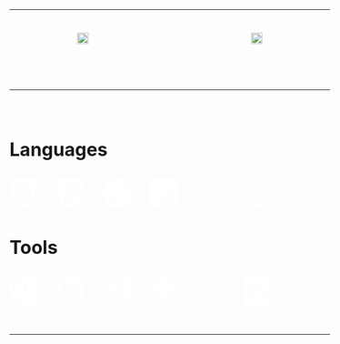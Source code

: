 <style>

.body {
    /* background-color: red; */
    margin-top: -30px;
    margin-left: -30px;
    width: calc(100% + 60px);
    padding: 30px;
}

/* .center {
    display: flex;
    justify-content: center;
} */

section {
    padding-top: 2.5rem;
    padding-bottom: 2.5rem;
    border-top: solid 1px
}

section + section {
    margin-top: 2.5rem;
}

ul {
    display: flex;
    list-style: none;
    gap: 2rem;
    align-items: center;
    margin: 0 0 3rem 0;
    padding: 0;
}


ul li svg {
    width: 50px;
    fill: #000;
    transition: all 0.3s ease-in-out;
}

*[data-dark-theme='dark'] ul li svg {
    fill: #fff
}

ul li.html5:hover svg {
    fill: #e34c26;
}

ul li.css3:hover svg {
    fill: #264de4;
}

ul li.sass:hover svg {
    fill: #cc6699;
}

ul li.js:hover svg {
    fill: #f0db4f;
}

ul li.react:hover svg {
    fill: #04d8f9;
}

ul li.jQuery:hover svg {
    fill: #0769ad;
}

ul li.gulp:hover svg {
    fill: #d34a47;
}

ul li.cli:hover svg {
    fill: #9400D3;
}

ul li.github:hover svg {
    fill: #4078c0;
}

ul li.vscode:hover svg {
    fill: #0098FF;
}

ul li.sketch:hover svg {
    fill: #f9a52c;
}

ul li.figma:hover svg {
    fill: #A259FF;
}

ul li.photoshop:hover svg {
    fill: #18152E;
}

h2 {
    font-size: 2rem;
    margin-bottom: 2rem;
}

.grid {
    display: grid;
    gap: 3rem;
    grid-template-columns: repeat(2, 1fr);
    place-items: center;
}

.grid br {
    display: none;
}

.git-stats img {
    width: 100%;
}

</style>

<div class='body' data-dark-theme='dark'>
    <section class="grid">
        <div class="col">
            <div class="git-stats">
                <picture>
                    <source
                        srcset="https://github-readme-stats.vercel.app/api?username=satrop&theme=dark&show_icons=true&hide=contribs,issues"
                        media="(prefers-color-scheme: dark)"
                    />
                    <source
                        srcset="https://github-readme-stats.vercel.app/api?username=satrop&show_icons=true&hide=contribs,issues"
                        media="(prefers-color-scheme: light), (prefers-color-scheme: no-preference)"
                    />
                    <img  src="https://github-readme-stats.vercel.app/api?username=satrop&theme=dark&show_icons=true&hide=contribs,issues" />
                </picture>
            </div>
        </div>
        <div class="col">
            <div class="git-stats">
                <picture>
                    <source
                        srcset="https://github-readme-stats.vercel.app/api/top-langs/?username=satrop&layout=compact&theme=dark&hide=shell"
                        media="(prefers-color-scheme: dark)"
                    />
                    <source
                        srcset="https://github-readme-stats.vercel.app/api/top-langs/?username=satrop&layout=compact&hide=shell"
                        media="(prefers-color-scheme: light), (prefers-color-scheme: no-preference)"
                    />
                    <img  src="https://github-readme-stats.vercel.app/api/top-langs/?username=satrop&layout=compact&theme=dark&hide=shell" />
                </picture>
            </div>
        </div>
    </section>
    <section>
        <div class="center">
            <h2>Languages</h2>
        </div>
        <div class="center">
            <ul>
                <li class="html5">
                    <svg role="img" viewBox="0 0 24 24"><title>HTML5</title><path d="M1.5 0h21l-1.91 21.563L11.977 24l-8.564-2.438L1.5 0zm7.031 9.75l-.232-2.718 10.059.003.23-2.622L5.412 4.41l.698 8.01h9.126l-.326 3.426-2.91.804-2.955-.81-.188-2.11H6.248l.33 4.171L12 19.351l5.379-1.443.744-8.157H8.531z"/></svg>
                </li>
                <li class="css3">
                    <svg role="img" viewBox="0 0 24 24"><title>CSS3</title><path d="M1.5 0h21l-1.91 21.563L11.977 24l-8.565-2.438L1.5 0zm17.09 4.413L5.41 4.41l.213 2.622 10.125.002-.255 2.716h-6.64l.24 2.573h6.182l-.366 3.523-2.91.804-2.956-.81-.188-2.11h-2.61l.29 3.855L12 19.288l5.373-1.53L18.59 4.414z"/></svg>
                </li>
                <li class="sass">
                    <svg role="img" viewBox="0 0 24 24" ><title>Sass</title><path d="M12 0c6.627 0 12 5.373 12 12s-5.373 12-12 12S0 18.627 0 12 5.373 0 12 0zM9.615 15.998c.175.645.156 1.248-.024 1.792l-.065.18c-.024.061-.052.12-.078.176-.14.29-.326.56-.555.81-.698.759-1.672 1.047-2.09.805-.45-.262-.226-1.335.584-2.19.871-.918 2.12-1.509 2.12-1.509v-.003l.108-.061zm9.911-10.861c-.542-2.133-4.077-2.834-7.422-1.645-1.989.707-4.144 1.818-5.693 3.267C4.568 8.48 4.275 9.98 4.396 10.607c.427 2.211 3.457 3.657 4.703 4.73v.006c-.367.18-3.056 1.529-3.686 2.925-.675 1.47.105 2.521.615 2.655 1.575.436 3.195-.36 4.065-1.649.84-1.261.766-2.881.404-3.676.496-.135 1.08-.195 1.83-.104 2.101.24 2.521 1.56 2.43 2.1-.09.539-.523.854-.674.944-.15.091-.195.12-.181.181.015.09.091.09.21.075.165-.03 1.096-.45 1.141-1.471.045-1.29-1.186-2.729-3.375-2.7-.9.016-1.471.091-1.875.256-.03-.045-.061-.075-.105-.105-1.35-1.455-3.855-2.475-3.75-4.41.03-.705.285-2.564 4.8-4.814 3.705-1.846 6.661-1.335 7.171-.21.733 1.604-1.576 4.59-5.431 5.024-1.47.165-2.235-.404-2.431-.615-.209-.225-.239-.24-.314-.194-.12.06-.045.255 0 .375.12.3.585.825 1.396 1.095.704.225 2.43.359 4.5-.45 2.324-.899 4.139-3.405 3.614-5.505l.073.067z"/></svg>
                </li>
                <li class="js">
                    <svg role="img" viewBox="0 0 24 24"><title>JavaScript</title><path d="M0 0h24v24H0V0zm22.034 18.276c-.175-1.095-.888-2.015-3.003-2.873-.736-.345-1.554-.585-1.797-1.14-.091-.33-.105-.51-.046-.705.15-.646.915-.84 1.515-.66.39.12.75.42.976.9 1.034-.676 1.034-.676 1.755-1.125-.27-.42-.404-.601-.586-.78-.63-.705-1.469-1.065-2.834-1.034l-.705.089c-.676.165-1.32.525-1.71 1.005-1.14 1.291-.811 3.541.569 4.471 1.365 1.02 3.361 1.244 3.616 2.205.24 1.17-.87 1.545-1.966 1.41-.811-.18-1.26-.586-1.755-1.336l-1.83 1.051c.21.48.45.689.81 1.109 1.74 1.756 6.09 1.666 6.871-1.004.029-.09.24-.705.074-1.65l.046.067zm-8.983-7.245h-2.248c0 1.938-.009 3.864-.009 5.805 0 1.232.063 2.363-.138 2.711-.33.689-1.18.601-1.566.48-.396-.196-.597-.466-.83-.855-.063-.105-.11-.196-.127-.196l-1.825 1.125c.305.63.75 1.172 1.324 1.517.855.51 2.004.675 3.207.405.783-.226 1.458-.691 1.811-1.411.51-.93.402-2.07.397-3.346.012-2.054 0-4.109 0-6.179l.004-.056z"/></svg>
                </li>
                <li class="react">
                    <svg role="img" viewBox="0 0 24 24"><title>React</title><path d="M14.23 12.004a2.236 2.236 0 0 1-2.235 2.236 2.236 2.236 0 0 1-2.236-2.236 2.236 2.236 0 0 1 2.235-2.236 2.236 2.236 0 0 1 2.236 2.236zm2.648-10.69c-1.346 0-3.107.96-4.888 2.622-1.78-1.653-3.542-2.602-4.887-2.602-.41 0-.783.093-1.106.278-1.375.793-1.683 3.264-.973 6.365C1.98 8.917 0 10.42 0 12.004c0 1.59 1.99 3.097 5.043 4.03-.704 3.113-.39 5.588.988 6.38.32.187.69.275 1.102.275 1.345 0 3.107-.96 4.888-2.624 1.78 1.654 3.542 2.603 4.887 2.603.41 0 .783-.09 1.106-.275 1.374-.792 1.683-3.263.973-6.365C22.02 15.096 24 13.59 24 12.004c0-1.59-1.99-3.097-5.043-4.032.704-3.11.39-5.587-.988-6.38-.318-.184-.688-.277-1.092-.278zm-.005 1.09v.006c.225 0 .406.044.558.127.666.382.955 1.835.73 3.704-.054.46-.142.945-.25 1.44-.96-.236-2.006-.417-3.107-.534-.66-.905-1.345-1.727-2.035-2.447 1.592-1.48 3.087-2.292 4.105-2.295zm-9.77.02c1.012 0 2.514.808 4.11 2.28-.686.72-1.37 1.537-2.02 2.442-1.107.117-2.154.298-3.113.538-.112-.49-.195-.964-.254-1.42-.23-1.868.054-3.32.714-3.707.19-.09.4-.127.563-.132zm4.882 3.05c.455.468.91.992 1.36 1.564-.44-.02-.89-.034-1.345-.034-.46 0-.915.01-1.36.034.44-.572.895-1.096 1.345-1.565zM12 8.1c.74 0 1.477.034 2.202.093.406.582.802 1.203 1.183 1.86.372.64.71 1.29 1.018 1.946-.308.655-.646 1.31-1.013 1.95-.38.66-.773 1.288-1.18 1.87-.728.063-1.466.098-2.21.098-.74 0-1.477-.035-2.202-.093-.406-.582-.802-1.204-1.183-1.86-.372-.64-.71-1.29-1.018-1.946.303-.657.646-1.313 1.013-1.954.38-.66.773-1.286 1.18-1.868.728-.064 1.466-.098 2.21-.098zm-3.635.254c-.24.377-.48.763-.704 1.16-.225.39-.435.782-.635 1.174-.265-.656-.49-1.31-.676-1.947.64-.15 1.315-.283 2.015-.386zm7.26 0c.695.103 1.365.23 2.006.387-.18.632-.405 1.282-.66 1.933-.2-.39-.41-.783-.64-1.174-.225-.392-.465-.774-.705-1.146zm3.063.675c.484.15.944.317 1.375.498 1.732.74 2.852 1.708 2.852 2.476-.005.768-1.125 1.74-2.857 2.475-.42.18-.88.342-1.355.493-.28-.958-.646-1.956-1.1-2.98.45-1.017.81-2.01 1.085-2.964zm-13.395.004c.278.96.645 1.957 1.1 2.98-.45 1.017-.812 2.01-1.086 2.964-.484-.15-.944-.318-1.37-.5-1.732-.737-2.852-1.706-2.852-2.474 0-.768 1.12-1.742 2.852-2.476.42-.18.88-.342 1.356-.494zm11.678 4.28c.265.657.49 1.312.676 1.948-.64.157-1.316.29-2.016.39.24-.375.48-.762.705-1.158.225-.39.435-.788.636-1.18zm-9.945.02c.2.392.41.783.64 1.175.23.39.465.772.705 1.143-.695-.102-1.365-.23-2.006-.386.18-.63.406-1.282.66-1.933zM17.92 16.32c.112.493.2.968.254 1.423.23 1.868-.054 3.32-.714 3.708-.147.09-.338.128-.563.128-1.012 0-2.514-.807-4.11-2.28.686-.72 1.37-1.536 2.02-2.44 1.107-.118 2.154-.3 3.113-.54zm-11.83.01c.96.234 2.006.415 3.107.532.66.905 1.345 1.727 2.035 2.446-1.595 1.483-3.092 2.295-4.11 2.295-.22-.005-.406-.05-.553-.132-.666-.38-.955-1.834-.73-3.703.054-.46.142-.944.25-1.438zm4.56.64c.44.02.89.034 1.345.034.46 0 .915-.01 1.36-.034-.44.572-.895 1.095-1.345 1.565-.455-.47-.91-.993-1.36-1.565z"/></svg>
                </li>
                <li class="jQuery">
                    <svg role="img" viewBox="0 0 24 24"><title>jQuery</title><path d="M1.525 5.87c-2.126 3.054-1.862 7.026-.237 10.269.037.079.078.154.118.229.023.052.049.1.077.15.013.027.031.056.047.082.026.052.054.102.081.152l.157.266c.03.049.057.097.09.146.056.094.12.187.178.281.026.04.05.078.079.117a6.368 6.368 0 00.31.445c.078.107.156.211.24.315.027.038.058.076.086.115l.22.269c.028.03.055.067.084.099.098.118.202.233.306.35l.005.006a3.134 3.134 0 00.425.44c.08.083.16.165.245.245l.101.097c.111.105.223.209.34.309.002 0 .003.002.005.003l.057.05c.102.089.205.178.31.26l.125.105c.085.068.174.133.26.2l.137.105c.093.07.192.139.287.207.035.025.07.05.106.073l.03.023.28.185.12.08c.148.094.294.184.44.272.041.02.084.044.123.068.108.062.22.125.329.183.06.034.122.063.184.094.075.042.153.083.234.125a.324.324 0 01.056.023c.033.015.064.031.096.047.12.06.245.118.375.175.024.01.05.02.076.034.144.063.289.123.438.182.034.01.07.027.105.04.135.051.274.103.411.152l.05.018c.154.052.305.102.46.15.036.01.073.023.111.033.16.048.314.105.474.137 10.273 1.872 13.258-6.177 13.258-6.177-2.508 3.266-6.958 4.127-11.174 3.169-.156-.036-.312-.086-.47-.132a13.539 13.539 0 01-.567-.182l-.062-.024c-.136-.046-.267-.097-.4-.148a1.615 1.615 0 00-.11-.04c-.148-.06-.29-.121-.433-.184-.031-.01-.057-.024-.088-.036a23.44 23.44 0 01-.362-.17 1.485 1.485 0 01-.106-.052c-.094-.044-.188-.095-.28-.143a3.947 3.947 0 01-.187-.096c-.114-.06-.227-.125-.34-.187-.034-.024-.073-.044-.112-.066a15.922 15.922 0 01-.439-.27 2.107 2.107 0 01-.118-.078 6.01 6.01 0 01-.312-.207c-.035-.023-.067-.048-.103-.073a9.553 9.553 0 01-.295-.212c-.042-.034-.087-.066-.132-.1-.088-.07-.177-.135-.265-.208l-.118-.095a10.593 10.593 0 01-.335-.28.258.258 0 00-.037-.031l-.347-.316-.1-.094c-.082-.084-.166-.164-.25-.246l-.098-.1a9.081 9.081 0 01-.309-.323l-.015-.016c-.106-.116-.21-.235-.313-.355-.027-.03-.053-.064-.08-.097l-.227-.277a21.275 21.275 0 01-.34-.449C2.152 11.79 1.306 7.384 3.177 3.771m4.943-.473c-1.54 2.211-1.454 5.169-.254 7.508a9.111 9.111 0 00.678 1.133c.23.33.484.721.793.988.107.122.223.24.344.36l.09.09c.114.11.232.217.35.325l.016.013a9.867 9.867 0 00.414.342c.034.023.063.05.096.073.14.108.282.212.428.316l.015.009c.062.045.128.086.198.13.028.018.06.042.09.06.106.068.21.132.318.197.017.007.032.016.048.023.09.055.188.108.282.157.033.02.065.035.1.054.066.033.132.068.197.102l.032.014c.135.067.273.129.408.19.034.014.063.025.092.039.111.048.224.094.336.137.05.017.097.037.144.052.102.038.21.073.31.108l.14.045c.147.045.295.104.449.13C22.164 17.206 24 11.098 24 11.098c-1.653 2.38-4.852 3.513-8.261 2.628a8.04 8.04 0 01-.449-.13c-.048-.014-.09-.029-.136-.043-.104-.036-.211-.07-.312-.109l-.144-.054c-.113-.045-.227-.087-.336-.135-.034-.015-.065-.025-.091-.04-.14-.063-.281-.125-.418-.192l-.206-.107-.119-.06a5.673 5.673 0 01-.265-.15.62.62 0 01-.062-.035c-.106-.066-.217-.13-.318-.198-.034-.019-.065-.042-.097-.062l-.208-.136c-.144-.1-.285-.208-.428-.313-.032-.029-.063-.053-.094-.079-1.499-1.178-2.681-2.79-3.242-4.613-.59-1.897-.46-4.023.56-5.75m4.292-.147c-.909 1.334-.996 2.99-.37 4.46.665 1.563 2.024 2.79 3.608 3.37.065.025.128.046.196.07l.088.027c.092.03.185.063.28.084 4.381.845 5.567-2.25 5.886-2.704-1.043 1.498-2.792 1.857-4.938 1.335a4.85 4.85 0 01-.516-.16 6.352 6.352 0 01-.618-.254 6.53 6.53 0 01-1.082-.66c-1.922-1.457-3.113-4.236-1.859-6.5"/></svg>
                </li>
                <li class="gulp">
                    <svg role="img" viewBox="0 0 24 24"><title>gulp</title><path d="M5.936 4.694c-.336 0-.675.078-1.013.222-.34.145-.676.346-1.007.605a7.133 7.133 0 00-.97.917c-.313.354-.61.745-.887 1.164-.276.42-.533.867-.78 1.32h-.001v.001c-.239.473-.448.96-.63 1.455-.18.496-.324.993-.438 1.497-.11.5-.178.987-.2 1.465a.515.515 0 00-.01.091v.095c0 .261.038.53.075.776v.002l.001.002c.068.262.175.504.31.717a1.7 1.7 0 00.537.518c.217.138.474.207.776.207.263 0 .536-.06.817-.185.279-.125.557-.288.834-.479.268-.192.536-.412.794-.66.207-.192.396-.392.583-.59l-.196.608c-.085.293-.18.576-.257.853-.085.274-.152.52-.209.738-.057.216-.096.362-.096.456v.215c0 .241.025.411.104.518a.398.398 0 00.333.152.435.435 0 00.265-.095c.081-.06.15-.137.219-.224v-.002l.002-.001c.057-.087.115-.18.164-.278.05-.101.078-.19.107-.269v-.001l.067-.24.143-.495.19-.662c.076-.247.142-.495.227-.747l.225-.75c.072-.244.14-.465.203-.661.063-.2.116-.362.16-.493.02-.065.04-.116.054-.154l.014-.032.04.018.018-.048c.076-.218.151-.427.227-.626.076-.2.152-.4.21-.597a3.762 3.762 0 00.22-1.29.637.637 0 00-.05-.255.44.44 0 00-.124-.18.499.499 0 00-.174-.1.622.622 0 00-.19-.03.655.655 0 00-.378.127c-.129.086-.225.229-.297.422v.001l-.55 1.764a3.91 3.91 0 01-.317.513v.001a9.407 9.407 0 01-1.71 1.832c-.207.17-.404.301-.6.404a1.063 1.063 0 01-.5.146.48.48 0 01-.312-.103.637.637 0 01-.204-.275 1.582 1.582 0 01-.102-.387 3.182 3.182 0 01-.028-.422c0-.413.066-.874.198-1.394.132-.52.312-1.04.539-1.579.227-.54.492-1.06.786-1.571.293-.511.605-.965.926-1.362.32-.396.64-.706.97-.95.327-.244.62-.362.902-.362a.88.88 0 01.497.145c.152.098.29.263.42.496v-.001c.134.259.269.46.385.606.12.15.259.227.408.227a.51.51 0 00.416-.208c.115-.138.17-.327.17-.556 0-.096-.01-.2-.03-.307a.87.87 0 00-.14-.334c-.314-.47-.651-.807-1.01-1.024H7.06a2.216 2.216 0 00-1.125-.317zm10.961.855a.802.802 0 00-.41.12h-.001l-.001.001a.85.85 0 00-.318.43l-1.889 4.758-.417 1.045c-.153.38-.295.76-.447 1.148a4.792 4.792 0 00-.176.551 4.995 4.995 0 01-.257.215c-.207.16-.403.281-.589.365h-.002c-.184.093-.339.129-.463.129-.082 0-.137-.02-.172-.053-.035-.033-.056-.084-.056-.166 0-.185.028-.39.084-.615.057-.22.132-.451.217-.683a8.73 8.73 0 01.274-.69l.276-.644c.086-.2.153-.382.21-.534a1.15 1.15 0 00.089-.377.71.71 0 00-.143-.437.474.474 0 00-.39-.19.466.466 0 00-.378.179 1.514 1.514 0 00-.254.42 3.917 3.917 0 00-.201.537c-.056.19-.131.368-.207.535-.113.25-.246.524-.416.826a6.64 6.64 0 01-.565.849c-.207.26-.432.479-.675.654-.24.175-.495.257-.75.257-.083 0-.138-.03-.167-.088a.472.472 0 01-.052-.225c.01-.204.046-.419.112-.643.066-.222.141-.443.226-.66.085-.21.18-.424.283-.625.105-.201.2-.391.294-.56v-.001l.248-.47c.068-.136.107-.243.135-.33l.001-.002v-.001c.01-.04.021-.09.021-.145a.419.419 0 00-.054-.214v-.001l-.001-.001a.526.526 0 00-.335-.238.65.65 0 00-.588.103c-.132.091-.231.232-.319.426a23.085 23.085 0 00-.79 1.817c-.19.505-.323.914-.418 1.229a4.666 4.666 0 00-.163.7v.001l-.02.231v.002c0 .214.029.4.09.55v.002c.068.147.148.266.249.357a.893.893 0 00.36.191c.132.04.27.059.41.059.311 0 .598-.058.861-.155s.501-.232.714-.396c.21-.163.4-.346.563-.548.12-.14.21-.285.3-.427-.04.22-.078.437-.078.614 0 .33.063.57.202.717a.695.695 0 00.523.214c.208 0 .439-.057.694-.17.253-.113.51-.262.77-.446.065-.045.127-.093.19-.141l.005.036a1 1 0 00.15.35h.001l.001.002c.08.099.17.18.291.24.123.062.273.091.45.091.253 0 .516-.059.787-.175h.002c.268-.125.537-.279.805-.48.268-.201.545-.44.812-.697l.01-.009c-.046.106-.09.212-.138.319-.219.484-.442.972-.674 1.471-.233.5-.466.994-.684 1.488l-.001.003-.001.002a3.93 3.93 0 01-.104.278c-.036.092-.085.188-.115.298v.001c-.037.1-.075.198-.095.306-.03.11-.04.217-.04.315 0 .208.059.367.172.447a.67.67 0 00.398.115c.122 0 .234-.03.335-.08v-.001h.001a.95.95 0 00.263-.22c.076-.09.14-.192.198-.308.059-.117.107-.242.154-.365l.002-.004v-.004c.008-.037.037-.121.084-.244l.162-.436.19-.512.199-.522.17-.435c.048-.124.077-.21.095-.255v-.001c.019-.038.048-.095.085-.189l.133-.313.161-.37.172-.38.142-.342.103-.226.001-.001c.085-.17.188-.358.302-.566v-.001c.123-.207.255-.405.396-.612v-.001c.152-.2.302-.397.463-.585.161-.187.33-.347.5-.498.173-.14.346-.262.521-.345a1.14 1.14 0 01.499-.128c.086 0 .143.018.178.039a.135.135 0 01.042.103c0 .08-.043.207-.144.353v.001c-.104.16-.226.33-.377.519-.162.19-.323.389-.503.597-.18.21-.352.419-.514.628a6.18 6.18 0 00-.412.603v.001a1.518 1.518 0 00-.205.53v.007a.193.193 0 01-.004.022c-.003.01-.006.014-.006.035v.057c0 .257.092.465.274.606.183.152.441.22.76.22.349 0 .67-.068.97-.204.298-.134.605-.316.92-.556h.001c.315-.236.64-.517.991-.843.341-.325.739-.685 1.184-1.08a.847.847 0 00.262-.352c.059-.138.089-.275.089-.41a.635.635 0 00-.082-.324.278.278 0 00-.248-.148.369.369 0 00-.164.043c-.053.026-.109.06-.17.101-.104.033.017.063.03.108-.538.481-1.004.887-1.373 1.206-.38.332-.699.588-.946.788a5.893 5.893 0 01-.574.41c-.132.079-.233.117-.289.117-.078 0-.132-.02-.156-.043a.142.142 0 01-.043-.108c0-.007.01-.036.035-.075.026-.04.065-.091.117-.152l.398-.465c.162-.181.324-.381.504-.6.18-.22.35-.447.502-.682.16-.23.285-.467.39-.7.101-.233.156-.455.156-.666a.837.837 0 00-.106-.426.92.92 0 00-.277-.3c-.11-.08-.238-.14-.375-.181h-.001a1.557 1.557 0 00-1.043.073 3.064 3.064 0 00-.598.332 5.677 5.677 0 00-.565.45 9.89 9.89 0 00-.38.378l.036-.176c.015-.073.025-.141.034-.207v-.001c.01-.068.013-.116.013-.149a.529.529 0 00-.126-.373v-.001h-.002c-.087-.09-.222-.129-.4-.129-.122 0-.24.07-.34.19a2.18 2.18 0 00-.263.418 4.225 4.225 0 00-.202.48l-.133.378v.001c-.046.159-.097.321-.15.485-.014.004-.027.008-.041.014a.33.33 0 00-.136.089l.003-.003c-.118.114-.251.247-.399.389-.147.142-.303.284-.464.426-.162.133-.326.275-.49.407-.162.13-.32.245-.471.345-.15.101-.29.18-.419.241a.776.776 0 01-.309.088c-.06 0-.085-.014-.1-.042h-.001a.311.311 0 01-.032-.155c0-.113.02-.243.064-.39.042-.146.086-.274.13-.385l.028-.03.374-.952c.142-.365.294-.746.465-1.152l.513-1.254c.17-.427.342-.84.503-1.234l.475-1.102c.142-.336.266-.619.37-.848l-.001.002c.059-.117.097-.227.135-.32v-.002a.934.934 0 00.055-.297c0-.196-.061-.35-.18-.443a.6.6 0 00-.384-.133Z"/></svg>
                </li>
            </ul>
        </div>
        <div class="center">
            <h2>Tools</h2>
        </div>
        <div class="center">
            <ul>
                <li class="cli">
                    <svg role="img" viewBox="0 0 24 24"><title>CLion</title><path d="M0 0v24h24V0H0zm7.041 3a5.049 5.049 0 0 1 .219 0c1.86 0 3 .6 3.9 1.56L9.78 6.18C9 5.46 8.22 5.04 7.26 5.04c-1.68 0-2.88 1.38-2.88 3.12 0 1.68 1.2 3.12 2.88 3.12 1.14 0 1.86-.48 2.64-1.14l1.38 1.38c-1.02 1.08-2.16 1.8-4.08 1.8a5.1 5.1 0 0 1-5.1-5.16A5.049 5.049 0 0 1 7.04 3zm5.738.12H15v8.1h4.32v1.86h-6.54V3.12zM2.28 19.5h9V21h-9v-1.5Z"/></svg>
                </li>
                <li class="github">
                    <svg role="img" viewBox="0 0 24 24"><title>GitHub</title><path d="M12 .297c-6.63 0-12 5.373-12 12 0 5.303 3.438 9.8 8.205 11.385.6.113.82-.258.82-.577 0-.285-.01-1.04-.015-2.04-3.338.724-4.042-1.61-4.042-1.61C4.422 18.07 3.633 17.7 3.633 17.7c-1.087-.744.084-.729.084-.729 1.205.084 1.838 1.236 1.838 1.236 1.07 1.835 2.809 1.305 3.495.998.108-.776.417-1.305.76-1.605-2.665-.3-5.466-1.332-5.466-5.93 0-1.31.465-2.38 1.235-3.22-.135-.303-.54-1.523.105-3.176 0 0 1.005-.322 3.3 1.23.96-.267 1.98-.399 3-.405 1.02.006 2.04.138 3 .405 2.28-1.552 3.285-1.23 3.285-1.23.645 1.653.24 2.873.12 3.176.765.84 1.23 1.91 1.23 3.22 0 4.61-2.805 5.625-5.475 5.92.42.36.81 1.096.81 2.22 0 1.606-.015 2.896-.015 3.286 0 .315.21.69.825.57C20.565 22.092 24 17.592 24 12.297c0-6.627-5.373-12-12-12"/></svg>
                </li>
                <li class="vscode">
                <svg role="img" viewBox="0 0 24 24"><title>Visual Studio Code</title><path d="M23.15 2.587L18.21.21a1.494 1.494 0 0 0-1.705.29l-9.46 8.63-4.12-3.128a.999.999 0 0 0-1.276.057L.327 7.261A1 1 0 0 0 .326 8.74L3.899 12 .326 15.26a1 1 0 0 0 .001 1.479L1.65 17.94a.999.999 0 0 0 1.276.057l4.12-3.128 9.46 8.63a1.492 1.492 0 0 0 1.704.29l4.942-2.377A1.5 1.5 0 0 0 24 20.06V3.939a1.5 1.5 0 0 0-.85-1.352zm-5.146 14.861L10.826 12l7.178-5.448v10.896z"/></svg>
                </li>
                <li class="sketch">
                    <svg role="img" viewBox="0 0 24 24"><title>Sketch</title><path d="M12 1.25l6.75 6.637V2L12 1.25zm0 0l-6.05 7h12.1l-6.05-7zm0 0L5.25 2v5.887L12 1.25zM5.25 2L0 9l4.416-.68L5.25 2zM0 9l11.959 13.703.008-.014L4.443 9H0zm18.75-7l.834 6.32L24 9l-5.25-7zM24 9h-4.506l-7.523 13.69.029.06L24 9zM12 22.75l-.031-.057-.008.012.039.045zM5.436 9l6.533 13.686L18.564 9H5.436Z"/></svg>
                </li>
                <li class="figma">
                    <svg role="img" viewBox="0 0 24 24"><title>Figma</title><path d="M15.852 8.981h-4.588V0h4.588c2.476 0 4.49 2.014 4.49 4.49s-2.014 4.491-4.49 4.491zM12.735 7.51h3.117c1.665 0 3.019-1.355 3.019-3.019s-1.355-3.019-3.019-3.019h-3.117V7.51zm0 1.471H8.148c-2.476 0-4.49-2.014-4.49-4.49S5.672 0 8.148 0h4.588v8.981zm-4.587-7.51c-1.665 0-3.019 1.355-3.019 3.019s1.354 3.02 3.019 3.02h3.117V1.471H8.148zm4.587 15.019H8.148c-2.476 0-4.49-2.014-4.49-4.49s2.014-4.49 4.49-4.49h4.588v8.98zM8.148 8.981c-1.665 0-3.019 1.355-3.019 3.019s1.355 3.019 3.019 3.019h3.117V8.981H8.148zM8.172 24c-2.489 0-4.515-2.014-4.515-4.49s2.014-4.49 4.49-4.49h4.588v4.441c0 2.503-2.047 4.539-4.563 4.539zm-.024-7.51a3.023 3.023 0 0 0-3.019 3.019c0 1.665 1.365 3.019 3.044 3.019 1.705 0 3.093-1.376 3.093-3.068v-2.97H8.148zm7.704 0h-.098c-2.476 0-4.49-2.014-4.49-4.49s2.014-4.49 4.49-4.49h.098c2.476 0 4.49 2.014 4.49 4.49s-2.014 4.49-4.49 4.49zm-.097-7.509c-1.665 0-3.019 1.355-3.019 3.019s1.355 3.019 3.019 3.019h.098c1.665 0 3.019-1.355 3.019-3.019s-1.355-3.019-3.019-3.019h-.098z"/></svg>
                </li>
                <li class="photoshop">
                    <svg role="img" viewBox="0 0 24 24"><title>Adobe Photoshop</title><path d="M9.85 8.42c-.37-.15-.77-.21-1.18-.2-.26 0-.49 0-.68.01-.2-.01-.34 0-.41.01v3.36c.14.01.27.02.39.02h.53c.39 0 .78-.06 1.15-.18.32-.09.6-.28.82-.53.21-.25.31-.59.31-1.03.01-.31-.07-.62-.23-.89-.17-.26-.41-.46-.7-.57zM19.75.3H4.25C1.9.3 0 2.2 0 4.55v14.899c0 2.35 1.9 4.25 4.25 4.25h15.5c2.35 0 4.25-1.9 4.25-4.25V4.55C24 2.2 22.1.3 19.75.3zm-7.391 11.65c-.399.56-.959.98-1.609 1.22-.68.25-1.43.34-2.25.34-.24 0-.4 0-.5-.01s-.24-.01-.43-.01v3.209c.01.07-.04.131-.11.141H5.52c-.08 0-.12-.041-.12-.131V6.42c0-.07.03-.11.1-.11.17 0 .33 0 .56-.01.24-.01.49-.01.76-.02s.56-.01.87-.02c.31-.01.61-.01.91-.01.82 0 1.5.1 2.06.31.5.17.96.45 1.34.82.32.32.57.71.73 1.14.149.42.229.85.229 1.3.001.86-.199 1.57-.6 2.13zm7.091 3.89c-.28.4-.671.709-1.12.891-.49.209-1.09.318-1.811.318-.459 0-.91-.039-1.359-.129-.35-.061-.7-.17-1.02-.32-.07-.039-.121-.109-.111-.189v-1.74c0-.029.011-.07.041-.09.029-.02.06-.01.09.01.39.23.8.391 1.24.49.379.1.779.15 1.18.15.38 0 .65-.051.83-.141.16-.07.27-.24.27-.42 0-.141-.08-.27-.24-.4-.16-.129-.489-.279-.979-.471-.51-.18-.979-.42-1.42-.719-.31-.221-.569-.51-.761-.85-.159-.32-.239-.67-.229-1.021 0-.43.12-.84.341-1.21.25-.4.619-.72 1.049-.92.469-.239 1.059-.349 1.769-.349.41 0 .83.03 1.24.09.3.04.59.12.86.23.039.01.08.05.1.09.01.04.02.08.02.12v1.63c0 .04-.02.08-.05.1-.09.02-.14.02-.18 0-.3-.16-.62-.27-.96-.34-.37-.08-.74-.13-1.12-.13-.2-.01-.41.02-.601.07-.129.03-.24.1-.31.2-.05.08-.08.18-.08.27s.04.18.101.26c.09.11.209.2.34.27.229.12.47.23.709.33.541.18 1.061.43 1.541.73.33.209.6.49.789.83.16.318.24.67.23 1.029.011.471-.129.94-.389 1.331z"/></svg>
                </li>
            </ul>
        </div>
    <section>
</div><!-- Body -->

<!--
**satrop/satrop** is a ✨ _special_ ✨ repository because its `README.md` (this file) appears on your GitHub profile.

Here are some ideas to get you started:

- 🔭 I’m currently working on ...
- 🌱 I’m currently learning ...
- 👯 I’m looking to collaborate on ...
- 🤔 I’m looking for help with ...
- 💬 Ask me about ...
- 📫 How to reach me: ...
- 😄 Pronouns: ...
- ⚡ Fun fact: ...
-->
